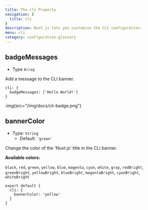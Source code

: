 ```yaml
---
title: The cli Property
navigation: {
  title: cli
}
description: Nuxt.js lets you customize the CLI configuration.
menu: cli
category: configuration-glossary
---
```


## badgeMessages

- Type `Array`

Add a message to the CLI banner.

```js{}[nuxt.config.js]
cli: {
  badgeMessages: ['Hello World!']
}
```

:img{src="/img/docs/cli-badge.png"}

## bannerColor

- Type: `String`
  - Default: `'green'`

Change the color of the 'Nuxt.js' title in the CLI banner.

**Available colors:**

`black`, `red`, `green`, `yellow`, `blue`, `magenta`, `cyan`, `white`, `gray`, `redBright`, `greenBright`, `yellowBright`, `blueBright`, `magentaBright`, `cyanBright`, `whiteBright`

```js{}[nuxt.config.js]
export default {
  cli: {
    bannerColor: 'yellow'
  }
}
```
